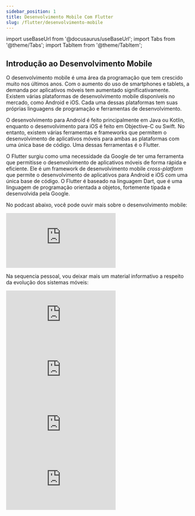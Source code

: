 ```yaml
---
sidebar_position: 1
title: Desenvolvimento Mobile Com Flutter
slug: /flutter/desenvolvimento-mobile
---
```


import useBaseUrl from '@docusaurus/useBaseUrl';
import Tabs from '@theme/Tabs';
import TabItem from '@theme/TabItem';

## Introdução ao Desenvolvimento Mobile

O desenvolvimento mobile é uma área da programação que tem crescido muito nos últimos anos. Com o aumento do uso de smartphones e tablets, a demanda por aplicativos móveis tem aumentado significativamente. Existem várias plataformas de desenvolvimento mobile disponíveis no mercado, como Android e iOS. Cada uma dessas plataformas tem suas próprias linguagens de programação e ferramentas de desenvolvimento.

O desenvolvimento para Android é feito principalmente em Java ou Kotlin, enquanto o desenvolvimento para iOS é feito em Objective-C ou Swift. No entanto, existem várias ferramentas e frameworks que permitem o desenvolvimento de aplicativos móveis para ambas as plataformas com uma única base de código. Uma dessas ferramentas é o Flutter.

O Flutter surgiu como uma necessidade da Google de ter uma ferramenta que permitisse o desenvolvimento de aplicativos móveis de forma rápida e eficiente. Ele é um framework de desenvolvimento mobile *cross-platform* que permite o desenvolvimento de aplicativos para Android e iOS com uma única base de código. O Flutter é baseado na linguagem Dart, que é uma linguagem de programação orientada a objetos, fortemente tipada e desenvolvida pela Google.

No podcast abaixo, você pode ouvir mais sobre o desenvolvimento mobile:

<iframe style={{
            display: 'block',
            margin: 'auto',
            width: '100%',
            height: '50vh',
            marginBottom: '24px'
        }} src="https://www.youtube.com/embed/Lj80vTqqcqg?si=wfv03eL-UpX-S08c" title="YouTube video player" frameborder="0" allow="accelerometer; autoplay; clipboard-write; encrypted-media; gyroscope; picture-in-picture; web-share" referrerpolicy="strict-origin-when-cross-origin" allowfullscreen></iframe>
<br />

Na sequencia pessoal, vou deixar mais um material informativo a respeito da evolução dos sistemas móveis:

<iframe style={{
            display: 'block',
            margin: 'auto',
            width: '100%',
            height: '50vh',
            marginBottom: '24px'
        }}  src="https://www.youtube.com/embed/MnrJzXM7a6o?si=bPj2Ns7hab_cTjic" title="YouTube video player" frameborder="0" allow="accelerometer; autoplay; clipboard-write; encrypted-media; gyroscope; picture-in-picture; web-share" referrerpolicy="strict-origin-when-cross-origin" allowfullscreen></iframe>
<br />

<iframe style={{
            display: 'block',
            margin: 'auto',
            width: '100%',
            height: '50vh',
            marginBottom: '24px'
        }}  src="https://www.youtube.com/embed/l7eucqQMXDw?si=jkuEo1ehyf7puw7_" title="YouTube video player" frameborder="0" allow="accelerometer; autoplay; clipboard-write; encrypted-media; gyroscope; picture-in-picture; web-share" referrerpolicy="strict-origin-when-cross-origin" allowfullscreen></iframe>

<iframe style={{
            display: 'block',
            margin: 'auto',
            width: '100%',
            height: '50vh',
            marginBottom: '24px'
        }}  src="https://www.youtube.com/embed/5K4pEk19nhs?si=8QcpTQMvRpNd9DA8" title="YouTube video player" frameborder="0" allow="accelerometer; autoplay; clipboard-write; encrypted-media; gyroscope; picture-in-picture; web-share" referrerpolicy="strict-origin-when-cross-origin" allowfullscreen></iframe>
<br />

<iframe style={{
            display: 'block',
            margin: 'auto',
            width: '100%',
            height: '50vh',
            marginBottom: '24px'
        }}  src="https://www.youtube.com/embed/xLMP4ro14fo?si=RXb5C5mXZL6njsAP" title="YouTube video player" frameborder="0" allow="accelerometer; autoplay; clipboard-write; encrypted-media; gyroscope; picture-in-picture; web-share" referrerpolicy="strict-origin-when-cross-origin" allowfullscreen></iframe>
<br />